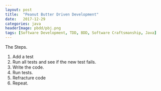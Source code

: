 ```yaml
---
layout: post
title:  "Peanut Butter Driven Development"
date:   2017-12-29
categories: java
headerImage: pbdd/pbj.png
tags: [Software Development, TDD, BDD, Software Craftsmanship, Java]
---
```



The Steps.

1. Add a test
1. Run all tests and see if the new test fails.
1. Write the code.
1. Run tests.
1. Refracture code
1. Repeat.